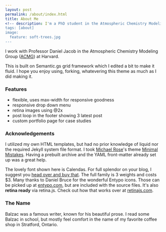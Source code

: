 ```yaml
---
layout: post
permalink: /about/index.html
title: About Me
<!-- description: I'm a PhD student in the Atmospheric Chemistry Modeling Group ([ACMG](http://acmg.seas.harvard.edu/)) at Harvard. -->
tags: [about]
image:
  feature: soft-trees.jpg
---
```


I work with Professor Daniel Jacob in the Atmospheric Chemistry Modeling Group ([ACMG](http://acmg.seas.harvard.edu/)) at Harvard.

This is built on Semantic.gs grid framework which I edited a bit to make it fluid. I hope you enjoy using, forking, whatevering this theme as much as I did making it. 

### Features
* flexible, uses max-width for responsive goodness
* responsive drop down menu
* retina images using @2x
* post loop in the footer showing 3 latest post
* custom portfolio page for case studies

### Acknowledgements
I utilized my own HTML templates, but had no prior knowledge of liquid nor the required Jekyll system file format. I took [Michael Rose](http://twitter.com/mmistakes)'s theme [Minimal Mistakes](http://mmistakes.github.io/minimal-mistakes/). Having a prebuilt archive and the YAML front-matter already set up was a great help. 

 The lovely font shown here is Calendas. For full splendor on your blog, I suggest you [head over and buy that](http://calendasplus.com/). The full family is 3 weights and costs $3. Many thanks to Daniel Bruce for the wonderful Entypo icons. Those can be picked up at [entypo.com](http://entypo.com), but are included with the source files. It's also <b>retina ready</b> via retina.js. Check out how that works over at [retinajs.com](http://retinajs.com).

### The Name
Balzac was a famous writer, known for his beautiful prose. I read some Balzac in school, but mostly feel comfort in the name of my favorite coffee shop in Stratford, Ontario. 
